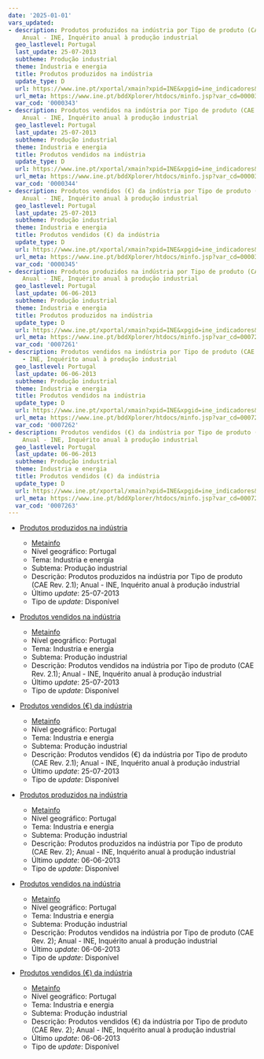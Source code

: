 ```yaml
---
date: '2025-01-01'
vars_updated:
- description: Produtos produzidos na indústria por Tipo de produto (CAE Rev. 2.1);
    Anual - INE, Inquérito anual à produção industrial
  geo_lastlevel: Portugal
  last_update: 25-07-2013
  subtheme: Produção industrial
  theme: Industria e energia
  title: Produtos produzidos na indústria
  update_type: D
  url: https://www.ine.pt/xportal/xmain?xpid=INE&xpgid=ine_indicadores&indOcorrCod=0000343&contexto=bd&selTab=tab2
  url_meta: https://www.ine.pt/bddXplorer/htdocs/minfo.jsp?var_cd=0000343&lingua=PT
  var_cod: '0000343'
- description: Produtos vendidos na indústria por Tipo de produto (CAE Rev. 2.1);
    Anual - INE, Inquérito anual à produção industrial
  geo_lastlevel: Portugal
  last_update: 25-07-2013
  subtheme: Produção industrial
  theme: Industria e energia
  title: Produtos vendidos na indústria
  update_type: D
  url: https://www.ine.pt/xportal/xmain?xpid=INE&xpgid=ine_indicadores&indOcorrCod=0000344&contexto=bd&selTab=tab2
  url_meta: https://www.ine.pt/bddXplorer/htdocs/minfo.jsp?var_cd=0000344&lingua=PT
  var_cod: '0000344'
- description: Produtos vendidos (€) da indústria por Tipo de produto (CAE Rev. 2.1);
    Anual - INE, Inquérito anual à produção industrial
  geo_lastlevel: Portugal
  last_update: 25-07-2013
  subtheme: Produção industrial
  theme: Industria e energia
  title: Produtos vendidos (€) da indústria
  update_type: D
  url: https://www.ine.pt/xportal/xmain?xpid=INE&xpgid=ine_indicadores&indOcorrCod=0000345&contexto=bd&selTab=tab2
  url_meta: https://www.ine.pt/bddXplorer/htdocs/minfo.jsp?var_cd=0000345&lingua=PT
  var_cod: '0000345'
- description: Produtos produzidos na indústria por Tipo de produto (CAE Rev. 2);
    Anual - INE, Inquérito anual à produção industrial
  geo_lastlevel: Portugal
  last_update: 06-06-2013
  subtheme: Produção industrial
  theme: Industria e energia
  title: Produtos produzidos na indústria
  update_type: D
  url: https://www.ine.pt/xportal/xmain?xpid=INE&xpgid=ine_indicadores&indOcorrCod=0007261&contexto=bd&selTab=tab2
  url_meta: https://www.ine.pt/bddXplorer/htdocs/minfo.jsp?var_cd=0007261&lingua=PT
  var_cod: '0007261'
- description: Produtos vendidos na indústria por Tipo de produto (CAE Rev. 2); Anual
    - INE, Inquérito anual à produção industrial
  geo_lastlevel: Portugal
  last_update: 06-06-2013
  subtheme: Produção industrial
  theme: Industria e energia
  title: Produtos vendidos na indústria
  update_type: D
  url: https://www.ine.pt/xportal/xmain?xpid=INE&xpgid=ine_indicadores&indOcorrCod=0007262&contexto=bd&selTab=tab2
  url_meta: https://www.ine.pt/bddXplorer/htdocs/minfo.jsp?var_cd=0007262&lingua=PT
  var_cod: '0007262'
- description: Produtos vendidos (€) da indústria por Tipo de produto (CAE Rev. 2);
    Anual - INE, Inquérito anual à produção industrial
  geo_lastlevel: Portugal
  last_update: 06-06-2013
  subtheme: Produção industrial
  theme: Industria e energia
  title: Produtos vendidos (€) da indústria
  update_type: D
  url: https://www.ine.pt/xportal/xmain?xpid=INE&xpgid=ine_indicadores&indOcorrCod=0007263&contexto=bd&selTab=tab2
  url_meta: https://www.ine.pt/bddXplorer/htdocs/minfo.jsp?var_cd=0007263&lingua=PT
  var_cod: '0007263'
---
```

* [Produtos produzidos na indústria](https://www.ine.pt/xportal/xmain?xpid=INE&xpgid=ine_indicadores&indOcorrCod=0000343&contexto=bd&selTab=tab2)
  * [Metainfo](https://www.ine.pt/bddXplorer/htdocs/minfo.jsp?var_cd=0000343&lingua=PT)
  * Nível geográfico: Portugal
  * Tema: Industria e energia
  * Subtema: Produção industrial
  * Descrição: Produtos produzidos na indústria por Tipo de produto (CAE Rev. 2.1); Anual - INE, Inquérito anual à produção industrial
  * Último _update_: 25-07-2013
  * Tipo de _update_: Disponível

* [Produtos vendidos na indústria](https://www.ine.pt/xportal/xmain?xpid=INE&xpgid=ine_indicadores&indOcorrCod=0000344&contexto=bd&selTab=tab2)
  * [Metainfo](https://www.ine.pt/bddXplorer/htdocs/minfo.jsp?var_cd=0000344&lingua=PT)
  * Nível geográfico: Portugal
  * Tema: Industria e energia
  * Subtema: Produção industrial
  * Descrição: Produtos vendidos na indústria por Tipo de produto (CAE Rev. 2.1); Anual - INE, Inquérito anual à produção industrial
  * Último _update_: 25-07-2013
  * Tipo de _update_: Disponível

* [Produtos vendidos (€) da indústria](https://www.ine.pt/xportal/xmain?xpid=INE&xpgid=ine_indicadores&indOcorrCod=0000345&contexto=bd&selTab=tab2)
  * [Metainfo](https://www.ine.pt/bddXplorer/htdocs/minfo.jsp?var_cd=0000345&lingua=PT)
  * Nível geográfico: Portugal
  * Tema: Industria e energia
  * Subtema: Produção industrial
  * Descrição: Produtos vendidos (€) da indústria por Tipo de produto (CAE Rev. 2.1); Anual - INE, Inquérito anual à produção industrial
  * Último _update_: 25-07-2013
  * Tipo de _update_: Disponível

* [Produtos produzidos na indústria](https://www.ine.pt/xportal/xmain?xpid=INE&xpgid=ine_indicadores&indOcorrCod=0007261&contexto=bd&selTab=tab2)
  * [Metainfo](https://www.ine.pt/bddXplorer/htdocs/minfo.jsp?var_cd=0007261&lingua=PT)
  * Nível geográfico: Portugal
  * Tema: Industria e energia
  * Subtema: Produção industrial
  * Descrição: Produtos produzidos na indústria por Tipo de produto (CAE Rev. 2); Anual - INE, Inquérito anual à produção industrial
  * Último _update_: 06-06-2013
  * Tipo de _update_: Disponível

* [Produtos vendidos na indústria](https://www.ine.pt/xportal/xmain?xpid=INE&xpgid=ine_indicadores&indOcorrCod=0007262&contexto=bd&selTab=tab2)
  * [Metainfo](https://www.ine.pt/bddXplorer/htdocs/minfo.jsp?var_cd=0007262&lingua=PT)
  * Nível geográfico: Portugal
  * Tema: Industria e energia
  * Subtema: Produção industrial
  * Descrição: Produtos vendidos na indústria por Tipo de produto (CAE Rev. 2); Anual - INE, Inquérito anual à produção industrial
  * Último _update_: 06-06-2013
  * Tipo de _update_: Disponível

* [Produtos vendidos (€) da indústria](https://www.ine.pt/xportal/xmain?xpid=INE&xpgid=ine_indicadores&indOcorrCod=0007263&contexto=bd&selTab=tab2)
  * [Metainfo](https://www.ine.pt/bddXplorer/htdocs/minfo.jsp?var_cd=0007263&lingua=PT)
  * Nível geográfico: Portugal
  * Tema: Industria e energia
  * Subtema: Produção industrial
  * Descrição: Produtos vendidos (€) da indústria por Tipo de produto (CAE Rev. 2); Anual - INE, Inquérito anual à produção industrial
  * Último _update_: 06-06-2013
  * Tipo de _update_: Disponível

